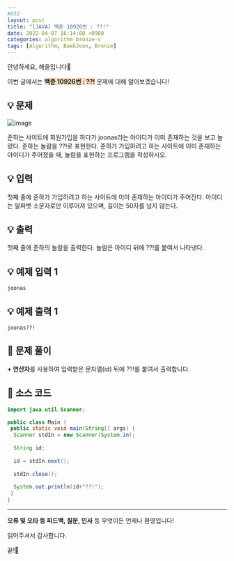 ```yaml
---
#032
layout: post
title: "[JAVA] 백준 10926번 : ??!"
date: 2022-04-07 16:14:00 +0900
categories: algorithm bronze-v
tags: [Algorithm, BaekJoon, Bronze]
---
```


안녕하세요, 해을입니다🦖

이번 글에서는 <span style="background-color:#f7ddbe">**백준 10926번 : ??!**</span> 문제에 대해 알아보겠습니다!

## 💡 문제

![image](https://user-images.githubusercontent.com/39720852/163592386-2ade2304-5a82-436c-ae54-069e8d37e8b1.png)

준하는 사이트에 회원가입을 하다가 joonas라는 아이디가 이미 존재하는 것을 보고 놀랐다. 준하는 놀람을 ??!로 표현한다. 준하가 가입하려고 하는 사이트에 이미 존재하는 아이디가 주어졌을 때, 놀람을 표현하는 프로그램을 작성하시오.

## 💡 입력

첫째 줄에 준하가 가입하려고 하는 사이트에 이미 존재하는 아이디가 주어진다. 아이디는 알파벳 소문자로만 이루어져 있으며, 길이는 50자를 넘지 않는다.

## 💡 출력

첫째 줄에 준하의 놀람을 출력한다. 놀람은 아이디 뒤에 ??!를 붙여서 나타낸다.

## 💡 예제 입력 1

```
joonas
```

## 💡 예제 출력 1

```
joonas??!
```

## 🚩 문제 풀이

**+ 연산자**를 사용하여 입력받은 문자열(id) 뒤에 ??!를 붙여서 출력합니다.

## 🚩 소스 코드

``` java
import java.util.Scanner;

public class Main {
 public static void main(String[] args) {  
  Scanner stdIn = new Scanner(System.in);
  
  String id;
  
  id = stdIn.next();
  
  stdIn.close();
  
  System.out.println(id+"??!");
 }
}
```

---

**오류 및 오타 등 피드백, 질문, 인사** 등 무엇이든 언제나 환영입니다!

읽어주셔서 감사합니다.

끝!🦕
